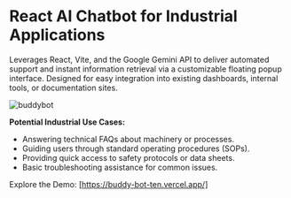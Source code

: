 # React AI Chatbot for Industrial Applications

Leverages React, Vite, and the Google Gemini API to deliver automated support and instant information retrieval via a customizable floating popup interface. Designed for easy integration into existing dashboards, internal tools, or documentation sites.

![buddybot](https://github.com/user-attachments/assets/8becfcdb-dddf-4061-ad11-ae17a93f662a)


**Potential Industrial Use Cases:**

*   Answering technical FAQs about machinery or processes.
*   Guiding users through standard operating procedures (SOPs).
*   Providing quick access to safety protocols or data sheets.
*   Basic troubleshooting assistance for common issues.

Explore the Demo: [https://buddy-bot-ten.vercel.app/]


